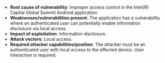 - **Root cause of vulnerability**: Improper access control in the Intel(R) Capital Global Summit Android application.
- **Weaknesses/vulnerabilities present**:  The application has a vulnerability where an authenticated user can potentially enable information disclosure via local access.
- **Impact of exploitation**: Information disclosure.
- **Attack vectors**: Local access.
- **Required attacker capabilities/position**: The attacker must be an authenticated user with local access to the affected device. User interaction is required.
